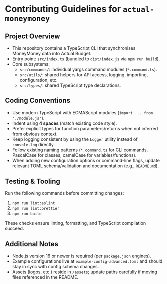 # Contributing Guidelines for `actual-moneymoney`

## Project Overview
- This repository contains a TypeScript CLI that synchronises MoneyMoney data into Actual Budget.
- Entry point: `src/index.ts` (bundled to `dist/index.js` via `npm run build`).
- Core subsystems:
  - `src/commands/`: individual yargs command modules (`*.command.ts`).
  - `src/utils/`: shared helpers for API access, logging, importing, configuration, etc.
  - `src/types/`: shared TypeScript type declarations.

## Coding Conventions
- Use modern TypeScript with ECMAScript modules (`import ... from './module.js'`).
- Indent using **4 spaces** (match existing code style).
- Prefer explicit types for function parameters/returns when not inferred from obvious context.
- Keep logging consistent by using the `Logger` utility instead of `console.log` directly.
- Follow existing naming patterns (`*.command.ts` for CLI commands, PascalCase for classes, camelCase for variables/functions).
- When adding new configuration options or command-line flags, update relevant TOML schema/validation and documentation (e.g., `README.md`).

## Testing & Tooling
Run the following commands before committing changes:
1. `npm run lint:eslint`
2. `npm run lint:prettier`
3. `npm run build`

These checks ensure linting, formatting, and TypeScript compilation succeed.

## Additional Notes
- Node.js version 16 or newer is required (per `package.json` engines).
- Example configurations live at `example-config-advanced.toml` and should stay in sync with config schema changes.
- Assets (logos, etc.) reside in `/assets`; update paths carefully if moving files referenced in the README.
